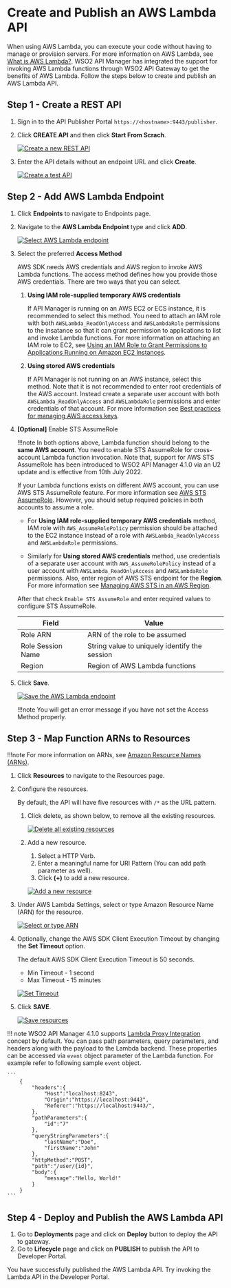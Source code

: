 # Create and Publish an AWS Lambda API

When using AWS Lambda, you can execute your code without having to manage or provision servers. For more information on AWS Lambda, see [What is AWS Lambda?](https://docs.aws.amazon.com/lambda/latest/dg/welcome.html). WSO2 API Manager has integrated the support for invoking AWS Lambda functions through WSO2 API Gateway to get the benefits of AWS Lambda. Follow the steps below to create and publish an AWS Lambda API.

## Step 1 - Create a REST API

1. Sign in to the API Publisher Portal `https://<hostname>:9443/publisher`.

2. Click **CREATE API** and then click **Start From Scrach**.

    [![Create a new REST API]({{base_path}}/assets/img/learn/create-lambda-api.png)]({{base_path}}/assets/img/learn/create-lambda-api.png)

3. Enter the API details without an endpoint URL and click **Create**.  

    [![Create a test API]({{base_path}}/assets/img/learn/create-lambda-api-details.png)]({{base_path}}/assets/img/learn/create-lambda-api-details.png)

## Step 2 - Add AWS Lambda Endpoint

1. Click **Endpoints** to navigate to Endpoints page.
2. Navigate to the **AWS Lambda Endpoint** type and click **ADD**.

    [![Select AWS Lambda endpoint]({{base_path}}/assets/img/learn/endpoint-select-awslambda-endpoint.png)]({{base_path}}/assets/img/learn/endpoint-select-awslambda-endpoint.png)

3. Select the preferred **Access Method**

    AWS SDK needs AWS credentials and AWS region to invoke AWS Lambda functions. The access method defines how you provide those AWS credentials. There are two ways that you can select. 

    1. **Using IAM role-supplied temporary AWS credentials**

        If API Manager is running on an AWS EC2 or ECS instance, it is recommended to select this method. You need to attach an IAM role with both `AWSLambda_ReadOnlyAccess` and `AWSLambdaRole` permissions to the insatance so that it can grant permission to applications to list and invoke Lambda functions. For more information on attaching an IAM role to EC2, see [Using an IAM Role to Grant Permissions to Applications Running on Amazon EC2 Instances](https://docs.aws.amazon.com/IAM/latest/UserGuide/id_roles_use_switch-role-ec2.html).

    2. **Using stored AWS credentials**
    
        If API Manager is not running on an AWS instance, select this method. Note that it is not recommended to enter root credentials of the AWS account. Instead create a separate user account with both `AWSLambda_ReadOnlyAccess` and `AWSLambdaRole` permissions and enter credentials of that account. For more information see [Best practices for managing AWS access keys](https://docs.aws.amazon.com/general/latest/gr/aws-access-keys-best-practices.html).
         

4. **[Optional]** Enable STS AssumeRole

    !!!note
        In both options above, Lambda function should belong to the **same AWS account**. You need to enable STS AssumeRole for cross-account Lambda function invocation. Note that, support for AWS STS AssumeRole has been introduced to WSO2 API Manager 4.1.0 via an U2 update and is effective from 10th July 2022.

    If your Lambda functions exists on different AWS account, you can use AWS STS AssumeRole feature. For more information see [AWS STS AssumeRole](https://docs.aws.amazon.com/STS/latest/APIReference/API_AssumeRole.html). However, you should setup required policies in both accounts to assume a role.

    - For **Using IAM role-supplied temporary AWS credentials** method, IAM role with `AWS_AssumeRolePolicy` permission should be attached to the EC2 instance instead of a role with `AWSLambda_ReadOnlyAccess` and `AWSLambdaRole` permissions. 
    
    - Similarly for **Using stored AWS credentials** method, use credentials of a separate user account with `AWS_AssumeRolePolicy` instead of a user account with `AWSLambda_ReadOnlyAccess` and `AWSLambdaRole` permissions. Also, enter region of AWS STS endpoint for the **Region**. For more information see [Managing AWS STS in an AWS Region](https://docs.aws.amazon.com/IAM/latest/UserGuide/id_credentials_temp_enable-regions.html).
    
    After that check `Enable STS AssumeRole` and enter required values to configure STS AssumeRole.

    <table>
        <thead>
            <tr class="header">
                <th>Field</th>
                <th>Value</th>
            </tr>
        </thead>
        <tbody>
            <tr class="odd">
                <td>Role ARN</td>
                <td>ARN of the role to be assumed</td>
            </tr>
            <tr class="even">
                <td>Role Session Name</td>
                <td>String value to uniquely identify the session</td>
            </tr>
            <tr class="odd">
                <td>Region </td>
                <td>Region of AWS Lambda functions</td>
            </tr>
        </tbody>
    </table>

5. Click **Save**.

    [![Save the AWS Lambda endpoint]({{base_path}}/assets/img/learn/endpoint-awslambda-save.png)]({{base_path}}/assets/img/learn/endpoint-awslambda-save.png)

    !!!note
         You will get an error message if you have not set the Access Method properly.

## Step 3 - Map Function ARNs to Resources

!!!note
    For more information on ARNs, see [Amazon Resource Names (ARNs)](https://docs.aws.amazon.com/general/latest/gr/aws-arns-and-namespaces.html).

1. Click **Resources** to navigate to the Resources page.
2. Configure the resources.

     By default, the API will have five resources with `/*` as the URL pattern.

    1. Click delete, as shown below, to remove all the existing resources.

          [![Delete all existing resources]({{base_path}}/assets/img/learn/delete-all-existing-resources.png)]({{base_path}}/assets/img/learn/delete-all-existing-resources.png)

    2. Add a new resource.
          1. Select a HTTP Verb.
          2. Enter a meaningful name for URI Pattern (You can add path parameter as well).
          3. Click **(+)** to add a new resource.

          [![Add a new resource]({{base_path}}/assets/img/learn/resource-add-post-lambda.png)]({{base_path}}/assets/img/learn/resource-add-post-lambda.png)

3. Under AWS Lambda Settings, select or type Amazon Resource Name (ARN) for the resource.

    [![Select or type ARN]({{base_path}}/assets/img/learn/resource-add-amazon-resource-name.png)]({{base_path}}/assets/img/learn/resource-add-amazon-resource-name.png)

4. Optionally, change the AWS SDK Client Execution Timeout by changing the **Set Timeout** option.

     The default AWS SDK Client Execution Timeout is 50 seconds.

     - Min Timeout - 1 second
     - Max Timeout - 15 minutes

    [![Set Timeout]({{base_path}}/assets/img/learn/resource-set-amazon-resource-timeout.png)]({{base_path}}/assets/img/learn/resource-set-amazon-resource-timeout.png)

5. Click **SAVE**.

    [![Save resources]({{base_path}}/assets/img/learn/resource-save-lambda.png)]({{base_path}}/assets/img/learn/resource-save-lambda.png)

!!! note
    WSO2 API Manager 4.1.0 supports [Lambda Proxy Integration](https://docs.aws.amazon.com/apigateway/latest/developerguide/set-up-lambda-proxy-integrations.html) concept by default. You can pass path parameters, query parameters, and headers along with the payload to the Lambda backend. These properties can be accessed via `event` object parameter of the Lambda function. For example refer to following sample `event` object.

    ```
        {
            "headers":{
                "Host":"localhost:8243",
                "Origin":"https://localhost:9443",
                "Referer":"https://localhost:9443/",
            },
            "pathParameters":{
                "id":"7"
            },
            "queryStringParameters":{
                "lastName":"Doe",
                "firstName":"John"
            },
            "httpMethod":"POST",
            "path":"/user/{id}",
            "body":{
                "message":"Hello, World!"
            }
        }
    ```

## Step 4 - Deploy and Publish the AWS Lambda API

1. Go to **Deployments** page and click on **Deploy** button to deploy the API to gateway.
2. Go to **Lifecycle** page and click on **PUBLISH** to publish the API to Developer Portal.

You have successfully published the AWS Lambda API. Try invoking the Lambda API in the Developer Portal.
